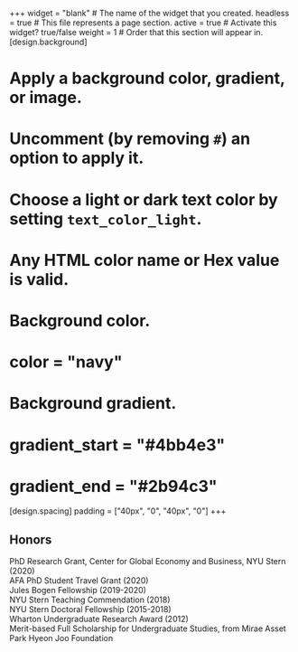 +++
widget = "blank"  # The name of the widget that you created.
headless = true  # This file represents a page section.
active = true  # Activate this widget? true/false
weight = 1  # Order that this section will appear in.
[design.background]
  # Apply a background color, gradient, or image.
  #   Uncomment (by removing `#`) an option to apply it.
  #   Choose a light or dark text color by setting `text_color_light`.
  #   Any HTML color name or Hex value is valid.

  # Background color.
  # color = "navy"
  
  # Background gradient.
  # gradient_start = "#4bb4e3"
  # gradient_end = "#2b94c3"
  
[design.spacing]
  padding = ["40px", "0", "40px", "0"]
+++

## Honors
PhD Research Grant, Center for Global Economy and Business, NYU Stern (2020)  
AFA PhD Student Travel Grant (2020)  
Jules Bogen Fellowship (2019-2020)  
NYU Stern Teaching Commendation (2018)  
NYU Stern Doctoral Fellowship (2015-2018)  
Wharton Undergraduate Research Award (2012)   
Merit-based Full Scholarship for Undergraduate Studies, from Mirae Asset Park Hyeon Joo Foundation  
